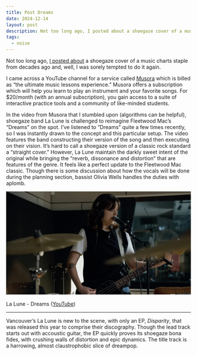 ```yaml
---
title: Post Dreams
date: 2024-12-14
layout: post
description: Not too long ago, I posted about a shoegaze cover of a music charts staple from decades ago and, well, I was sorely tempted to do it again. I came...
tags:
  - noise
---
```


Not too long ago, [I posted about](https://canneddragons.net/posts/like-a-virgin) a shoegaze cover of a music charts staple from decades ago and, well, I was sorely tempted to do it again. 

I came across a YouTube channel for a service called [Musora](https://www.musora.com/) which is billed as “the ultimate music lessons experience.” Musora offers a subscription which will help you learn to play an instrument and your favorite songs. For $20/month (with an annual subscription), you gain access to a suite of interactive practice tools and a community of like-minded students. 

<!--more-->

In the video from Musora that I stumbled upon (algorithms can be helpful), shoegaze band La Lune is challenged to reimagine Fleetwood Mac’s “Dreams” on the spot. I’ve listened to “Dreams” quite a few times recently, so I was instantly drawn to the concept and this particular setup. The video features the band constructing their version of the song and then executing on their vision. It’s hard to call a shoegaze version of a classic rock standard a “straight cover.” However, La Lune maintain the darkly sweet intent of the original while bringing the “reverb, dissonance and distortion” that are features of the genre. It feels like a perfect update to the Fleetwood Mac classic. Though there is some discussion about how the vocals will be done during the planning section, bassist Olivia Wells handles the duties with aplomb. 

![](/static/post-content/la-lune.png)

La Lune - Dreams ([YouTube](https://youtu.be/gI3Ycf7LwsU?si=fxPhITMCeaL5cdNq&t=556))

---

Vancouver’s La Lune is new to the scene, with only an EP, *Disparity*, that was released this year to comprise their discography. Though the lead track starts out with accoustic guitar, the EP quickly proves its shoegaze bona fides, with crushing walls of distortion and epic dynamics. The title track is a harrowing, almost claustrophobic slice of dreampop.